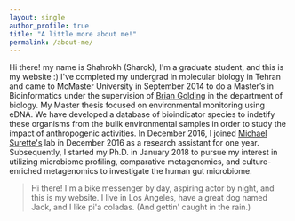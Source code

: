 ```yaml
---
layout: single
author_profile: true
title: "A little more about me!"
permalink: /about-me/
---
```


Hi there! my name is Shahrokh (Sharok), I'm a graduate student, and this is my website :)
I've completed my undergrad in molecular biology in Tehran and came to McMaster University in September 2014 to do a Master’s in Bioinformatics under the supervision of [Brian Golding](https://experts.mcmaster.ca/display/golding) in the department of biology. My Master thesis focused on environmental monitoring 
using eDNA. We have developed a database of bioindicator species to indetify these organisms from the bullk environmental samples in order to study the impact of anthropogenic activities. In December 2016, I joined [Michael Surette's](https://www.surettelab.ca/) lab in December 2016 as a research assistant for one year. Subsequently, I started my Ph.D. in January 2018 to pursue my interest in utilizing microbiome profiling, comparative metagenomics, and culture-enriched metagenomics to investigate the human gut microbiome. 

> Hi there! I'm a bike messenger by day, aspiring actor by night, and this is my website. I live in Los Angeles, have a great dog named Jack, and I like pi'a coladas. (And gettin' caught in the rain.)


